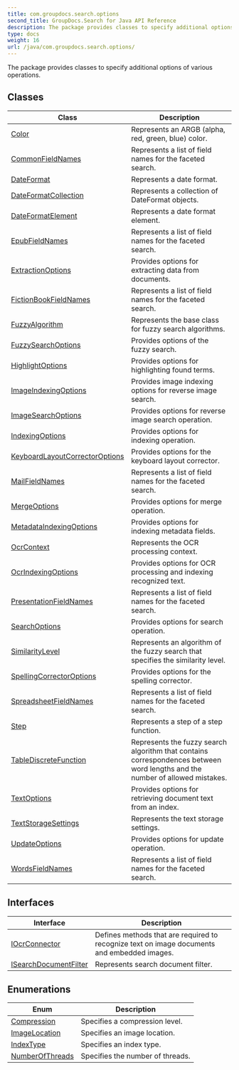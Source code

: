 ```yaml
---
title: com.groupdocs.search.options
second_title: GroupDocs.Search for Java API Reference
description: The package provides classes to specify additional options of various operations.
type: docs
weight: 16
url: /java/com.groupdocs.search.options/
---
```


The package provides classes to specify additional options of various operations.


## Classes

| Class | Description |
| --- | --- |
| [Color](../com.groupdocs.search.options/color) | Represents an ARGB (alpha, red, green, blue) color. |
| [CommonFieldNames](../com.groupdocs.search.options/commonfieldnames) | Represents a list of field names for the faceted search. |
| [DateFormat](../com.groupdocs.search.options/dateformat) | Represents a date format. |
| [DateFormatCollection](../com.groupdocs.search.options/dateformatcollection) | Represents a collection of  DateFormat  objects. |
| [DateFormatElement](../com.groupdocs.search.options/dateformatelement) | Represents a date format element. |
| [EpubFieldNames](../com.groupdocs.search.options/epubfieldnames) | Represents a list of field names for the faceted search. |
| [ExtractionOptions](../com.groupdocs.search.options/extractionoptions) | Provides options for extracting data from documents. |
| [FictionBookFieldNames](../com.groupdocs.search.options/fictionbookfieldnames) | Represents a list of field names for the faceted search. |
| [FuzzyAlgorithm](../com.groupdocs.search.options/fuzzyalgorithm) | Represents the base class for fuzzy search algorithms. |
| [FuzzySearchOptions](../com.groupdocs.search.options/fuzzysearchoptions) | Provides options of the fuzzy search. |
| [HighlightOptions](../com.groupdocs.search.options/highlightoptions) | Provides options for highlighting found terms. |
| [ImageIndexingOptions](../com.groupdocs.search.options/imageindexingoptions) | Provides image indexing options for reverse image search. |
| [ImageSearchOptions](../com.groupdocs.search.options/imagesearchoptions) | Provides options for reverse image search operation. |
| [IndexingOptions](../com.groupdocs.search.options/indexingoptions) | Provides options for indexing operation. |
| [KeyboardLayoutCorrectorOptions](../com.groupdocs.search.options/keyboardlayoutcorrectoroptions) | Provides options for the keyboard layout corrector. |
| [MailFieldNames](../com.groupdocs.search.options/mailfieldnames) | Represents a list of field names for the faceted search. |
| [MergeOptions](../com.groupdocs.search.options/mergeoptions) | Provides options for merge operation. |
| [MetadataIndexingOptions](../com.groupdocs.search.options/metadataindexingoptions) | Provides options for indexing metadata fields. |
| [OcrContext](../com.groupdocs.search.options/ocrcontext) | Represents the OCR processing context. |
| [OcrIndexingOptions](../com.groupdocs.search.options/ocrindexingoptions) | Provides options for OCR processing and indexing recognized text. |
| [PresentationFieldNames](../com.groupdocs.search.options/presentationfieldnames) | Represents a list of field names for the faceted search. |
| [SearchOptions](../com.groupdocs.search.options/searchoptions) | Provides options for search operation. |
| [SimilarityLevel](../com.groupdocs.search.options/similaritylevel) | Represents an algorithm of the fuzzy search that specifies the similarity level. |
| [SpellingCorrectorOptions](../com.groupdocs.search.options/spellingcorrectoroptions) | Provides options for the spelling corrector. |
| [SpreadsheetFieldNames](../com.groupdocs.search.options/spreadsheetfieldnames) | Represents a list of field names for the faceted search. |
| [Step](../com.groupdocs.search.options/step) | Represents a step of a step function. |
| [TableDiscreteFunction](../com.groupdocs.search.options/tablediscretefunction) | Represents the fuzzy search algorithm that contains correspondences between word lengths and the number of allowed mistakes. |
| [TextOptions](../com.groupdocs.search.options/textoptions) | Provides options for retrieving document text from an index. |
| [TextStorageSettings](../com.groupdocs.search.options/textstoragesettings) | Represents the text storage settings. |
| [UpdateOptions](../com.groupdocs.search.options/updateoptions) | Provides options for update operation. |
| [WordsFieldNames](../com.groupdocs.search.options/wordsfieldnames) | Represents a list of field names for the faceted search. |

## Interfaces

| Interface | Description |
| --- | --- |
| [IOcrConnector](../com.groupdocs.search.options/iocrconnector) | Defines methods that are required to recognize text on image documents and embedded images. |
| [ISearchDocumentFilter](../com.groupdocs.search.options/isearchdocumentfilter) | Represents search document filter. |

## Enumerations

| Enum | Description |
| --- | --- |
| [Compression](../com.groupdocs.search.options/compression) | Specifies a compression level. |
| [ImageLocation](../com.groupdocs.search.options/imagelocation) | Specifies an image location. |
| [IndexType](../com.groupdocs.search.options/indextype) | Specifies an index type. |
| [NumberOfThreads](../com.groupdocs.search.options/numberofthreads) | Specifies the number of threads. |
